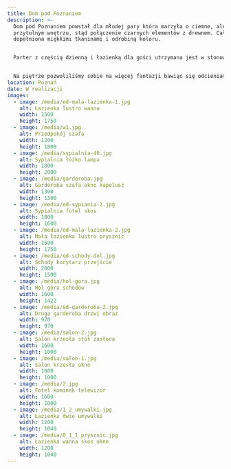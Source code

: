 ```yaml
---
title: Dom pod Poznaniem
description: >-
  Dom pod Poznaniem powstał dla młodej pary która marzyła o ciemne, ale
  przytulnym wnętrzu, stąd połączenie czarnych elementów z drewnem. Całość
  dopełniona miękkimi tkaninami i odrobiną koloru.


  Parter z częścią dzienną i łazienką dla gości utrzymana jest w stonowanych kolorach.


  Na piętrze pozwoliliśmy sobie na więcej fantazji bawiąc się odcieniami granatu w połączeniu z drewnem będącym elementem spajającym wszystkie pomieszczenia.
location: Poznań
date: W realizacji
images:
  - image: /media/ed-mala-lazienka-1.jpg
    alt: Łazienka lustro wanna
    width: 1500
    height: 1750
  - image: /media/w1.jpg
    alt: Przedpokój szafa
    width: 1200
    height: 1800
  - image: /media/sypialnia-40.jpg
    alt: Sypialnia łóżko lampa
    width: 1800
    height: 2000
  - image: /media/garderoba.jpg
    alt: Garderoba szafa okno kapelusz
    width: 1300
    height: 1300
  - image: /media/ed-sypiania-2.jpg
    alt: Sypialnia fotel skos
    width: 1800
    height: 1600
  - image: /media/ed-mala-lazienka-2.jpg
    alt: Mała łazienka lustro prysznic
    width: 1500
    height: 1750
  - image: /media/ed-schody-dol.jpg
    alt: Schody korytarz przejście
    width: 2000
    height: 1500
  - image: /media/hol-gora.jpg
    alt: Hol góra schodów
    width: 1600
    height: 1422
  - image: /media/ed-garderoba-2.jpg
    alt: Druga garderoba drzwi obraz
    width: 970
    height: 970
  - image: /media/salon-2.jpg
    alt: Salon krzesła stół zasłona
    width: 1600
    height: 1000
  - image: /media/salon-1.jpg
    alt: Salon krzesła okno
    width: 1600
    height: 1000
  - image: /media/2.jpg
    alt: Fotel kominek telewizor
    width: 1600
    height: 1000
  - image: /media/1_2_umywalki.jpg
    alt: Łazienka dwie umywalki
    width: 1200
    height: 1040
  - image: /media/0_1_1_prysznic.jpg
    alt: Łazienka wanna skos okno
    width: 1200
    height: 1040
---
```


